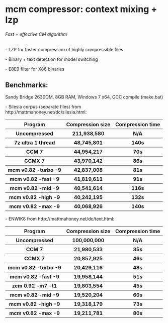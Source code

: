 mcm compressor: context mixing + lzp
===================================

###### Fast + effective CM algorithm
<p>
- LZP for faster compression of highly compressible files
<p>
- Binary + text detection for model switching
<p>
- E8E9 filter for X86 binaries

## Benchmarks:
Sandy Bridge 2630QM, 8GB RAM, Windows 7 x64, GCC compile (make.bat)

<p>
- Silesia corpus (separate files) from http://mattmahoney.net/dc/silesia.html:
<table>
<tr><th>Program</th><th>Compression size</th><th>Compression time
<tr><th>Uncompressed</th><th>211,938,580</th><th>N/A
<tr><th>7z ultra 1 thread</th><th>48,745,801</th><th>140s
<tr><th>CCM 7</th><th>44,954,217</th><th>70s
<tr><th>CCMX 7</th><th>43,970,142</th><th>86s
<tr><th>mcm v0.82 -turbo -9</th><th>42,837,008</th><th>81s
<tr><th>mcm v0.82 -fast -9</th><th>41,819,611</th><th>91s
<tr><th>mcm v0.82 -mid -9</th><th>40,541,614</th><th>116s
<tr><th>mcm v0.82 -high -9</th><th>40,242,195</th><th>132s
<tr><th>mcm v0.82 -max -9</th><th>40,068,926</th><th>140s
</table>

<p>
- ENWIK8 from http://mattmahoney.net/dc/text.html:
<table>
<tr><th>Program</th><th>Compression size</th><th>Compression time
<tr><th>Uncompressed</th><th>100,000,000</th><th>N/A
<tr><th>CCM 7</th><th>21,980,533</th><th>35s
<tr><th>CCMX 7</th><th>20,857,925</th><th>46s
<tr><th>mcm v0.82 -turbo -9</th><th>20,429,116</th><th>48s
<tr><th>mcm v0.82 -fast -9</th><th>19,958,144</th><th>51s
<tr><th>zcm 0.92 -m7 -t1 </th><th>19,803,554</th><th>45s
<tr><th>mcm v0.82 -mid -9</th><th>19,520,204</th><th>60s
<tr><th>mcm v0.82 -high -9</th><th>19,318,179</th><th>73s
<tr><th>mcm v0.82 -max -9</th><th>19,211,781</th><th>80s
</table>
